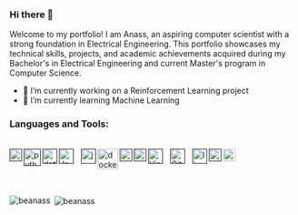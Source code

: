 ### Hi there 👋
Welcome to my portfolio! I am Anass, an aspiring computer scientist with a strong foundation in Electrical Engineering. This portfolio showcases my technical skills, projects, and academic achievements acquired during my Bachelor's in Electrical Engineering and current Master's program in Computer Science.


- 🔭 I’m currently working on a Reinforcement Learning project
- 🌱 I’m currently learning Machine Learning



### Languages and Tools:

<br />
<a href="">
  <img align="left" alt="C" width="22px" src="https://cdn.jsdelivr.net/npm/simple-icons@v3/icons/c.svg" />
</a> 
<a href="">
  <img align="left" alt="python-original" width="30px" src="https://icongr.am/devicon/python-original.svg?size=128&color=000000" />
</a>
<a href="">
  <img align="left" alt="dot-net-original-wordmark" width="26px" src="https://icongr.am/devicon/dot-net-original-wordmark.svg?size=128&color=000000" />
</a>  
<a href="">
  <img align="left" alt="JavaScript" width="26px" src="https://cdn.jsdelivr.net/gh/devicons/devicon/icons/javascript/javascript-original.svg" style="padding-right:10px;" />
</a>      
<a href="">
  <img align="left" alt="java" width="26px" src="https://cdn.jsdelivr.net/npm/simple-icons@v3/icons/java.svg" />
</a>
<a href="https://www.docker.com/get-started">
  <img align="left" alt="docker-original" width="36px" src="https://icongr.am/devicon/docker-original.svg?size=128&color=000000" />
</a>
<a href="">
  <img align="left" alt="github" width="22px" src="https://cdn.jsdelivr.net/npm/simple-icons@v3/icons/github.svg" />
</a>
<a href="">
  <img align="left" alt="pytorch" width="22px" src="https://cdn.jsdelivr.net/npm/simple-icons@v3/icons/pytorch.svg" />
 </a>
<a href="">
  <img align="left" alt="Visual Studio Code" width="26px" src="https://cdn.jsdelivr.net/gh/devicons/devicon/icons/vscode/vscode-original.svg" style="padding-right:10px;" />
</a>
<a href="">
  <img align="left" alt="Git" width="26px" src="https://cdn.jsdelivr.net/gh/devicons/devicon/icons/git/git-original.svg" style="padding-right:10px;" />
</a>
<a href="">
  <img align="left" alt="linux-original" width="26px" src="https://icongr.am/devicon/linux-original.svg?size=128&color=000000"] />
</a>
</a>
</a>
<a href="">
  <img align="left" alt="microsoft" width="22px" src="https://cdn.jsdelivr.net/npm/simple-icons@v3/icons/microsoft.svg" />
</a>
</a>
<a href="https://de.wikipedia.org/wiki/LaTeX">
  <img align="left" alt="Latex" width="22px" src="https://cdn.jsdelivr.net/npm/simple-icons@v3/icons/latex.svg" />
</a>
<br />
<br />
<br />
<br />



<p><img align="left" src="https://github-readme-stats.vercel.app/api/top-langs/?username=beanass&layout=compact&hide=html" alt="beanass" /></p>
<p>&nbsp;<img align="center" src="https://github-readme-stats.vercel.app/api?username=beanass&show_icons=true" alt="beanass" /></p>
<!--
**beanass/beanass** is a ✨ _special_ ✨ repository because its `README.md` (this file) appears on your GitHub profile.

Here are some ideas to get you started:

- 🔭 I’m currently working on ...
- 🌱 I’m currently learning ...
- 👯 I’m looking to collaborate on ...
- 🤔 I’m looking for help with ...
- 💬 Ask me about ...
- 📫 How to reach me: ...
- 😄 Pronouns: ...
- ⚡ Fun fact: ...
-->
